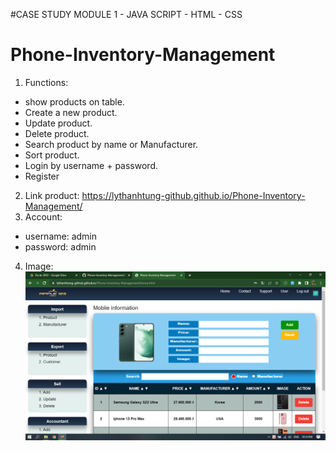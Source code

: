 #CASE STUDY MODULE 1 - JAVA SCRIPT - HTML - CSS
# Phone-Inventory-Management
1. Functions:
- show products on table.
- Create a new product.
- Update product.
- Delete product.
- Search product by name or Manufacturer.
- Sort product.
- Login by username + password.
- Register
2. Link product: https://lythanhtung-github.github.io/Phone-Inventory-Management/
3. Account:
- username: admin
- password: admin
4. Image:
![Screenshot](product.png)
